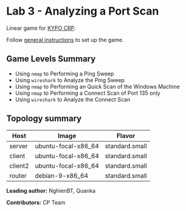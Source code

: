 # Lab 3 - Analyzing a Port Scan

Linear game for [KYPO CRP](https://docs.crp.kypo.muni.cz/).

Follow [general instructions](https://docs.crp.kypo.muni.cz/basic-concepts/typical-training-workflow/training-workflow-cloud/) to set up the game.

## Game Levels Summary
- Using `nmap` to Performing a Ping Sweep
- Using `wireshark` to Analyze the Ping Sweep
- Using `nmap` to Performing an Quick Scan of the Windows Machine
- Using `nmap` to Performing a Connect Scan of Port 135 only
- Using `wireshark` to Analyze the Connect Scan

## Topology summary
|Host|Image|Flavor|
|-|-|-|
|server|ubuntu-focal-x86_64|standard.small|
|client|ubuntu-focal-x86_64|standard.small|
|client2|ubuntu-focal-x86_64|standard.small|
|router|debian-9-x86_64|standard.small|


**Leading author:** NghienBT, Quanka

**Contributors:** CP Team
